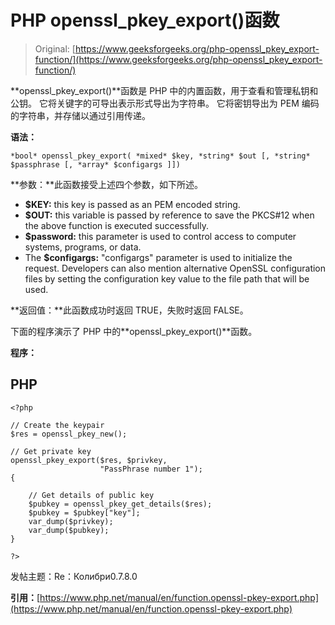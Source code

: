 # PHP openssl_pkey_export()函数

> Original: [https://www.geeksforgeeks.org/php-openssl_pkey_export-function/](https://www.geeksforgeeks.org/php-openssl_pkey_export-function/)

**openssl_pkey_export()**函数是 PHP 中的内置函数，用于查看和管理私钥和公钥。 它将关键字的可导出表示形式导出为字符串。 它将密钥导出为 PEM 编码的字符串，并存储以通过引用传递。

**语法：**

```
*bool* openssl_pkey_export( *mixed* $key, *string* $out [, *string* $passphrase [, *array* $configargs ]])
```

**参数：**此函数接受上述四个参数，如下所述。

*   **$KEY:** this key is passed as an PEM encoded string.
*   **$OUT:** this variable is passed by reference to save the PKCS#12 when the above function is executed successfully.
*   **$password:** this parameter is used to control access to computer systems, programs, or data.
*   The **$configargs:** "configargs" parameter is used to initialize the request. Developers can also mention alternative OpenSSL configuration files by setting the configuration key value to the file path that will be used.

**返回值：**此函数成功时返回 TRUE，失败时返回 FALSE。

下面的程序演示了 PHP 中的**openssl_pkey_export()**函数。

**程序：**

## PHP

```
<?php 

// Create the keypair
$res = openssl_pkey_new();

// Get private key
openssl_pkey_export($res, $privkey, 
                    "PassPhrase number 1"); 
{

    // Get details of public key
    $pubkey = openssl_pkey_get_details($res);
    $pubkey = $pubkey["key"];
    var_dump($privkey);
    var_dump($pubkey);
}

?>  
```

发帖主题：Re：Колибри0.7.8.0

**引用：**[https://www.php.net/manual/en/function.openssl-pkey-export.php](https://www.php.net/manual/en/function.openssl-pkey-export.php)